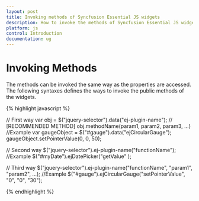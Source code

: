 ```yaml
---
layout: post
title: Invoking methods of Syncfusion Essential JS widgets
description: How to invoke the methods of Syncfusion Essential JS widgets. 
platform: js
control: Introduction
documentation: ug
---
```


# Invoking Methods

The methods can be invoked the same way as the properties are accessed. The following syntaxes defines the ways to invoke the public methods of the widgets.

{% highlight javascript %}

// First way
var obj = $("jquery-selector").data("ej-plugin-name"); // [RECOMMENDED METHOD]
obj.methodName(param1, param2, param3, ...)
//Example
var gaugeObject = $("#gauge").data("ejCircularGauge");
gaugeObject.setPointerValue(0, 0, 50);

// Second way
$("jquery-selector").ej-plugin-name("functionName");
//Example
$("#myDate").ejDatePicker("getValue" );

// Third way
$("jquery-selector").ej-plugin-name("functionName", "param1", "param2", …);
//Example
$("#gauge").ejCircularGauge("setPointerValue", "0", "0", "30");

{% endhighlight %}


